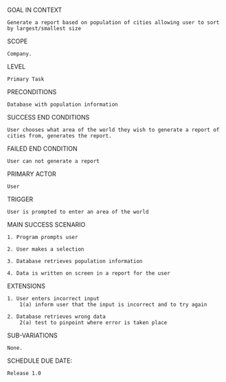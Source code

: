 GOAL IN CONTEXT

	Generate a report based on population of cities allowing user to sort by largest/smallest size

SCOPE

	Company.


LEVEL

	Primary Task


PRECONDITIONS

	Database with population information


SUCCESS END CONDITIONS

	User chooses what area of the world they wish to generate a report of cities from, generates the report.


FAILED END CONDITION

	User can not generate a report


PRIMARY ACTOR

	User


TRIGGER

	User is prompted to enter an area of the world


MAIN SUCCESS SCENARIO

	1. Program prompts user

	2. User makes a selection

	3. Database retrieves population information

	4. Data is written on screen in a report for the user


EXTENSIONS

	1. User enters incorrect input
		1(a) inform user that the input is incorrect and to try again

	2. Database retrieves wrong data
		2(a) test to pinpoint where error is taken place


SUB-VARIATIONS

	None.


SCHEDULE DUE DATE:

	Release 1.0



